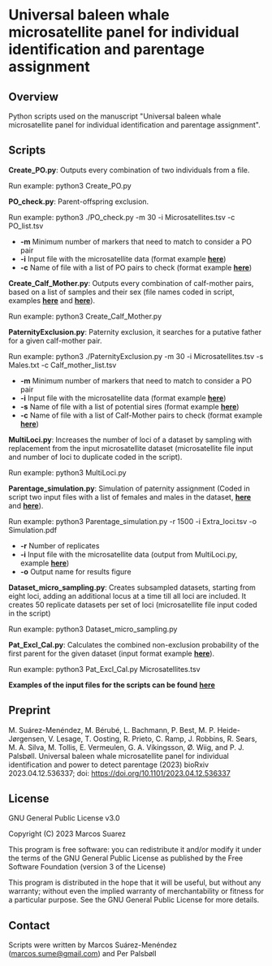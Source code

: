 
# **Universal baleen whale microsatellite panel for individual identification and parentage assignment**

## Overview

Python scripts used on the manuscript "Universal baleen whale microsatellite panel for individual identification and parentage assignment".

## Scripts

**Create_PO.py**: Outputs every combination of two individuals from a file.

Run example: python3 Create_PO.py

**PO_check.py**: Parent-offspring exclusion.

Run example: python3 ./PO_check.py -m 30 -i Microsatellites.tsv -c PO_list.tsv

+ **-m** Minimum number of markers that need to match to consider a PO pair
+ **-i** Input file with the microsatellite data (format example [**here**](https://github.com/MSuarezMenendez/PaternityExclusion/tree/main/Example_files/Microsatellites.tsv))
+ **-c** Name of file with a list of PO pairs to check (format example [**here**](https://github.com/MSuarezMenendez/PaternityExclusion/tree/main/Example_files/PO_list.tsv))


**Create_Calf_Mother.py**: Outputs every combination of calf-mother pairs, based on a list of samples and their sex (file names coded in script, examples [**here**](https://github.com/MSuarezMenendez/PaternityExclusion/tree/main/Example_files/Samples.txt) and [**here**](https://github.com/MSuarezMenendez/PaternityExclusion/tree/main/Example_files/Sexes.tsv)).

Run example: python3 Create_Calf_Mother.py

**PaternityExclusion.py**: Paternity exclusion, it searches for a putative father for a given calf-mother pair.

Run example: python3 ./PaternityExclusion.py -m 30 -i Microsatellites.tsv -s Males.txt -c Calf_mother_list.tsv

+ **-m** Minimum number of markers that need to match to consider a PO pair
+ **-i** Input file with the microsatellite data (format example [**here**](https://github.com/MSuarezMenendez/PaternityExclusion/tree/main/Example_files/Microsatellites.tsv))
+ **-s** Name of file with a list of potential sires (format example [**here**](https://github.com/MSuarezMenendez/PaternityExclusion/tree/main/Example_files/Males.txt))
+ **-c** Name of file with a list of Calf-Mother pairs to check (format example [**here**](https://github.com/MSuarezMenendez/PaternityExclusion/tree/main/Example_files/Calf_mother_list.tsv))

**MultiLoci.py**: Increases the number of loci of a dataset by sampling with replacement from the input microsatellite dataset (microsatellite file input and number of loci to duplicate coded in the script).

Run example: python3 MultiLoci.py

**Parentage_simulation.py**: Simulation of paternity assignment (Coded in script two input files with a list of females and males in the dataset, [**here**](https://github.com/MSuarezMenendez/PaternityExclusion/tree/main/Example_files/Females.txt) and [**here**](https://github.com/MSuarezMenendez/PaternityExclusion/tree/main/Example_files/Males.txt)).

Run example: python3 Parentage_simulation.py -r 1500 -i Extra_loci.tsv -o Simulation.pdf

+ **-r** Number of replicates
+ **-i** Input file with the microsatellite data (output from MultiLoci.py, example [**here**](https://github.com/MSuarezMenendez/PaternityExclusion/tree/main/Example_files/Extra_loci.tsv))
+ **-o** Output name for results figure

**Dataset_micro_sampling.py**: Creates subsampled datasets, starting from eight loci, adding an additional locus at a time till all loci are included. It creates 50 replicate datasets per set of loci (microsatellite file input coded in the script)

Run example: python3 Dataset_micro_sampling.py

**Pat_Excl_Cal.py**: Calculates the combined non-exclusion probability of the first parent for the given dataset (input format example [**here**](https://github.com/MSuarezMenendez/PaternityExclusion/tree/main/Example_files/Microsatellites.tsv)).

Run example: python3 Pat_Excl_Cal.py Microsatellites.tsv

**Examples of the input files for the scripts can be found** [**here**](https://github.com/MSuarezMenendez/PaternityExclusion/tree/main/Example_files)

## Preprint

M. Suárez-Menéndez, M. Bérubé, L. Bachmann, P. Best, M. P. Heide-Jørgensen, V. Lesage, T. Oosting, R. Prieto, C. Ramp, J. Robbins, R. Sears, M. A. Silva, M. Tollis, E. Vermeulen, G. A. Víkingsson, Ø. Wiig, and P. J. Palsbøll. Universal baleen whale microsatellite panel for individual identification and power to detect parentage (2023) bioRxiv 2023.04.12.536337; doi: https://doi.org/10.1101/2023.04.12.536337

## License

GNU General Public License v3.0

Copyright (C) 2023 Marcos Suarez

This program is free software: you can redistribute it and/or modify
it under the terms of the GNU General Public License as published by
the Free Software Foundation (version 3 of the License)

This program is distributed in the hope that it will be useful,
but without any warranty; without even the implied warranty of
merchantability or fitness for a particular purpose. See the
GNU General Public License for more details.

## Contact

Scripts were written by Marcos Suárez-Menéndez (marcos.sume@gmail.com) and Per Palsbøll
